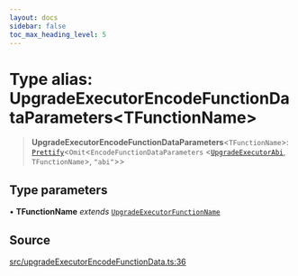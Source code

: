 ```yaml
---
layout: docs
sidebar: false
toc_max_heading_level: 5
---
```


# Type alias: UpgradeExecutorEncodeFunctionDataParameters\<TFunctionName\>

> **UpgradeExecutorEncodeFunctionDataParameters**\<`TFunctionName`\>: [`Prettify`](../../types/utils/type-aliases/Prettify.md)\<`Omit`\<`EncodeFunctionDataParameters` \<[`UpgradeExecutorAbi`](UpgradeExecutorAbi.md), `TFunctionName`\>, `"abi"`\>\>

## Type parameters

• **TFunctionName** *extends* [`UpgradeExecutorFunctionName`](UpgradeExecutorFunctionName.md)

## Source

[src/upgradeExecutorEncodeFunctionData.ts:36](https://github.com/anegg0/arbitrum-orbit-sdk/blob/b24cbe9cd68eb30d18566196d2c909bd4086db10/src/upgradeExecutorEncodeFunctionData.ts#L36)
